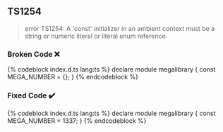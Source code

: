 ## TS1254

> error TS1254: A 'const' initializer in an ambient context must be a string or numeric literal or literal enum reference.

### Broken Code ❌

<!-- prettier-ignore-start -->
{% codeblock index.d.ts lang:ts %}
declare module megalibrary {
  const MEGA_NUMBER = {};
}
{% endcodeblock %}
<!-- prettier-ignore-end -->

### Fixed Code ✔️

<!-- prettier-ignore-start -->
{% codeblock index.d.ts lang:ts %}
declare module megalibrary {
  const MEGA_NUMBER = 1337;
}
{% endcodeblock %}
<!-- prettier-ignore-end -->
